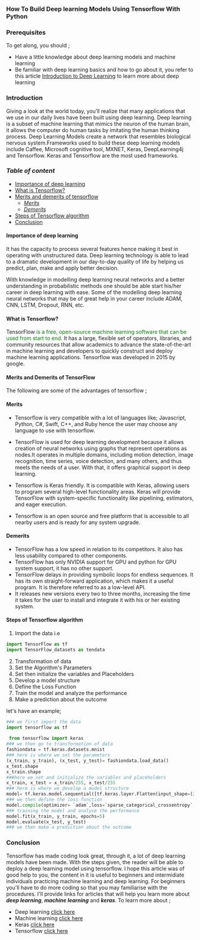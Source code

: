 ### How To Build Deep learning Models Using Tensorflow With Python

### Prerequisites
To get along, you should ;
- Have a little knowledge about deep learning models and machine learning
- Be familiar with deep learning basics and how to go about it, you refer to this article [Introduction to Deep Learning](https://www.section.io/engineering-education/introduction-to-deep-learning/) to learn more about deep learning
### Introduction
Giving a look at the world today, you’ll realize that many applications that we use in our daily lives have been built using deep learning. 
Deep learning is a subset of machine learning that mimics the neuron of the human brain, 
it allows the computer do human tasks by imitating the human thinking process.
Deep Learning Models create a network that resembles biological nervous system.Frameworks used to build these deep learning models include Caffee, Microsoft cognitive tool, MXNET, Keras, DeepLearning4j and Tensorflow. 
Keras and Tensorflow are the most used frameworks.

### *Table of content*
- [Importance of deep learning](#importance-of-deep-learning)
- [What is Tensorflow?](#what-is-tensorflow)
- [Merits and demerits of tensorflow](#merits-and-demerits-of-tensorflow)
  - [*Merits*](#*merits*)
   - [*Demerits*](#*demerits*)
- [Steps of Tensorflow algorithm](#steps-of-tensorflow-algorithm)
- [Conclusion](#conclusion)

#### **Importance of deep learning**
It has the capacity to process several features hence making it best in operating with unstructured data. Deep learning technology is able to lead to a dramatic development in our day-to-day quality of life by helping us predict, plan, make and apply better decision.

With knowledge in modelling deep learning neural networks and a better understanding in probabilistic methods one should be able start his/her career in deep learning with ease.
Some of the modelling deep learning neural networks that may be of great help in your career include ADAM, CNN, LSTM, Dropout, RNN, etc. 

#### __What is Tensorflow?__
TensorFlow <span style="color:green">is a free, open-source machine learning software that can be used from start to end.
</span> It has a large, flexible set of operators, libraries, and community resources that allow academics to advance the state-of-the-art in machine learning and developers to quickly construct and deploy machine learning applications.
Tensorflow was developed in 2015 by google.

#### **Merits and Demerits of TensorFlow**
The following are some of the advantages of tensorflow ;

#### Merits
- Tensorflow is very compatible with a lot of languages like;  Javascript, Python, C#, Swift, C++, and Ruby hence the user may choose any language to use with tensorflow.
- TensorFlow is used for deep learning development because it allows creation of neural networks using graphs that represent operations as nodes.It operates in multiple domains, including motion detection, image recognition, time series, voice detection, and many others, and thus meets the needs of a user. With that, it offers graphical support in deep learning.
- Tensorflow is Keras friendly. It is compatible with Keras, allowing users to program several high-level functionality areas. Keras will provide TensorFlow with system-specific functionality like pipelining, estimators, and eager execution.

- Tensorflow is an open source and free platform that is accessible to all nearby users and is ready for any system upgrade.

#### Demerits
- TensorFlow has a low speed in relation to its competitors. It also has less usability compared to other components.
- TensorFlow has only NVIDIA support for GPU and python for GPU system support, it has no other support.
- TensorFlow delays in providing symbolic loops for endless sequences. It has its own straight-forward application, which makes it a useful program. It is therefore referred to as a low-level API.
- It releases new versions every two to three months, increasing the time it takes for the user to install and integrate it with his or her existing system.

#### __Steps of Tensorflow algorithm__
1. Import the data i.e
```python
import TensorFlow as tf
import TensorFlow_datasets as tendata
```

2. Transformation of data
3. Set the Algorithm's Parameters
4. Set then initialize the variables and Placeholders
5. Develop a model structure
6. Define the Loss Function
7. Train the model and analyze the performance
8. Make a prediction about the outcome

let's have an example;

```python
### we first import the data
import tensorflow as tf
              
 from tensorflow import keras
### we then go to transformation of data
fashiondata = tf.keras.datasets.mnist
### here is where we set the parameters
(x_train, y_train), (x_test, y_test)= fashiondata.load_data()
x_test.shape
x_train.shape
###here we set and initialize the variables and placeholders
x_train, x_test = x_train/255, x_test/255
### here is where we develop a model structure
model= tf.keras.model.sequential([tf.keras.layer.Flatten(input_shape=(28,28)),tf.keras.layer.Dense(128, activation =`relu`), tf.keras.layer.Dropout(0.2),tf.keras.layer.Dense(10, activation=`softmax`)])
### we then define the loss function
model.compile(optimizer= `adam`,loss=`sparse_categorical_crossentropy`, metrics[`accuracy`])
### training the model and analyse the performance
model.fit(x_train, y_train, epochs=5)
model.evaluate(x_test, y_test)
### we then make a prediction about the outcome
```

### Conclusion
Tensorflow has made coding look great, through it, a lot of deep learning models have been made. With the steps given, the reader will be able to deploy a deep learning model using tensorflow. I hope this article was of good help to you, the content in it is useful to beginners and intermidiate individuals practicing machine learning and deep learning. For beginners you'll have to do more coding so that you may familiarise with the procedures.
I'll provide links for articles that will help you learn more about ***deep learning***, ***machine learning*** and ***keras***. To learn more about ;
- Deep learning [click here](ibm.com/cloud/learn/deep-learning)  
- Machine learning [click here](https://www.w3schools.com/python/python_ml_getting_started.asp)
- Keras [click here](https://machinelearningmastery.com/tutorial-first-neural-network-python-keras/)
- Tensorflow [click here](https://www.tensorflow.org/learn)
